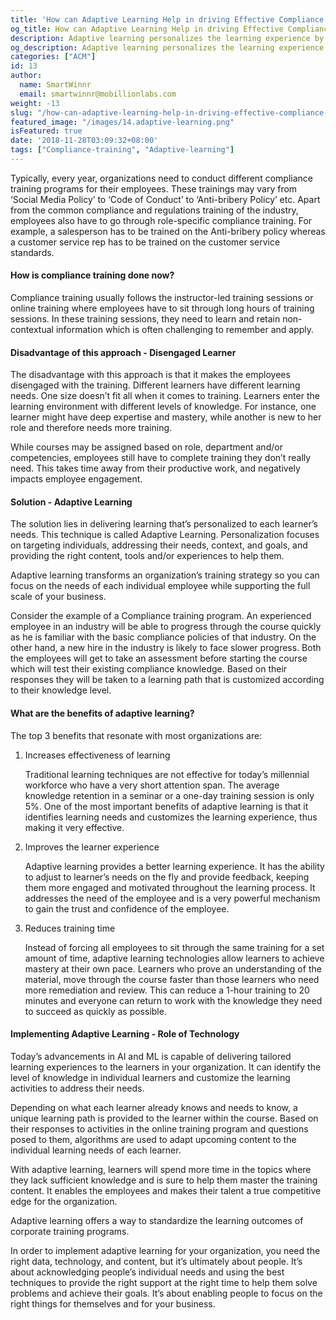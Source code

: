 ```yaml
---
title: 'How can Adaptive Learning Help in driving Effective Compliance Trainings?'
og_title: How can Adaptive Learning Help in driving Effective Compliance Trainings?
description: Adaptive learning personalizes the learning experience by delivering a customized learning path for each learner according to their needs.
og_description: Adaptive learning personalizes the learning experience by delivering a customized learning path for each learner according to their needs.
categories: ["ACM"]
id: 13
author:
  name: SmartWinnr
  email: smartwinnr@mobillionlabs.com
weight: -13
slug: "/how-can-adaptive-learning-help-in-driving-effective-compliance-trainings"
featured_image: "/images/14.adaptive-learning.png"
isFeatured: true
date: '2018-11-28T03:09:32+08:00'
tags: ["Compliance-training", "Adaptive-learning"]
---
```


Typically, every year, organizations need to conduct different compliance training programs for their employees. These trainings may vary from ‘Social Media Policy’ to ‘Code of Conduct’ to ‘Anti-bribery Policy’ etc. Apart from the common compliance and regulations training of the industry, employees also have to go through role-specific compliance training. For example, a salesperson has to be trained on the Anti-bribery policy whereas a customer service rep has to be trained on the customer service standards.

#### How is compliance training done now?

Compliance training usually follows the instructor-led training sessions or online training where employees have to sit through long hours of training sessions. In these training sessions, they need to learn and retain non-contextual information which is often challenging to remember and apply.

#### Disadvantage of this approach - Disengaged Learner

The disadvantage with this approach is that it makes the employees disengaged with the training. Different learners have different learning needs. One size doesn’t fit all when it comes to training. Learners enter the learning environment with different levels of knowledge. For instance, one learner might have deep expertise and mastery, while another is new to her role and therefore needs more training.

While courses may be assigned based on role, department and/or competencies, employees still have to complete training they don’t really need. This takes time away from their productive work, and negatively impacts employee engagement.

#### Solution - Adaptive Learning

The solution lies in delivering learning that’s personalized to each learner’s needs. This technique is called Adaptive Learning. Personalization focuses on targeting individuals, addressing their needs, context, and goals, and providing the right content, tools and/or experiences to help them.

Adaptive learning transforms an organization’s training strategy so you can focus on the needs of each individual employee while supporting the full scale of your business.

Consider the example of a Compliance training program. An experienced employee in an industry will be able to progress through the course quickly as he is familiar with the basic compliance policies of that industry. On the other hand, a new hire in the industry is likely to face slower progress. Both the employees will get to take an assessment before starting the course which will test their existing compliance knowledge. Based on their responses they will be taken to a learning path that is customized according to their knowledge level.

#### What are the benefits of adaptive learning?

The top 3 benefits that resonate with most organizations are:

<ol>
  <li class="ml-padding-top5 ml_text_bold"> Increases effectiveness of learning </li>

  Traditional learning techniques are not effective for today’s millennial workforce who have a very short attention span. The average knowledge retention in a seminar or a one-day training session is only 5%. One of the most important benefits of adaptive learning is that it identifies learning needs and customizes the learning experience, thus making it very effective.

  <li class="ml-padding-top5 ml_text_bold"> Improves the learner experience </li>

  Adaptive learning provides a better learning experience. It has the ability to adjust to learner’s needs on the fly and provide feedback, keeping them more engaged and motivated throughout the learning process. It addresses the need of the employee and is a very powerful mechanism to gain the trust and confidence of the employee.

  <li class="ml-padding-top5 ml_text_bold"> Reduces training time </li>

  Instead of forcing all employees to sit through the same training for a set amount of time, adaptive learning technologies allow learners to achieve mastery at their own pace. Learners who prove an understanding of the material, move through the course faster than those learners who need more remediation and review. This can reduce a 1-hour training to 20 minutes and everyone can return to work with the knowledge they need to succeed as quickly as possible.

</ol>

#### Implementing Adaptive Learning - Role of Technology

Today’s advancements in AI and ML is capable of delivering tailored learning experiences to the learners in your organization. It can identify the level of knowledge in individual learners and customize the learning activities to address their needs.

Depending on what each learner already knows and needs to know, a unique learning path is provided to the learner within the course. Based on their responses to activities in the online training program and questions posed to them, algorithms are used to adapt upcoming content to the individual learning needs of each learner.

With adaptive learning, learners will spend more time in the topics where they lack sufficient knowledge and is sure to help them master the training content. It enables the employees and makes their talent a true competitive edge for the organization.


Adaptive learning offers a way to standardize the learning outcomes of corporate training programs.

In order to implement adaptive learning for your organization, you need the right data, technology, and content, but it’s ultimately about people. It’s about acknowledging people’s individual needs and using the best techniques to provide the right support at the right time to help them solve problems and achieve their goals. It’s about enabling people to focus on the right things for themselves and for your business.
